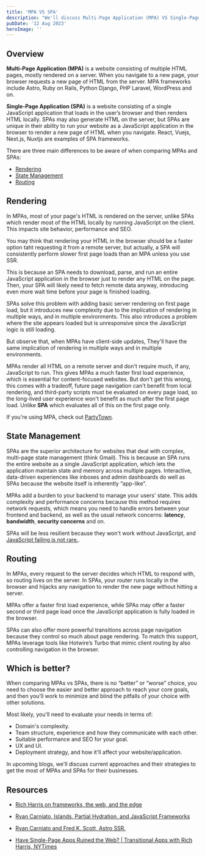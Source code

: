 ```yaml
---
title: 'MPA VS SPA'
description: "We'll discuss Multi-Page Application (MPA) VS Single-Page Application (SPA) in terms of Rendering, State Management and Routing."
pubDate: '12 Aug 2023'
heroImage: ''
---
```


## Overview

**Multi-Page Application (MPA)** is a website consisting of multiple HTML pages, mostly rendered on a server. When you navigate to a new page, your browser requests a new page of HTML from the server. MPA frameworks include Astro, Ruby on Rails, Python Django, PHP Laravel, WordPress and on.

**Single-Page Application (SPA)** is a website consisting of a single JavaScript application that loads in the user’s browser and then renders HTML locally. SPAs may also generate HTML on the server, but SPAs are unique in their ability to run your website as a JavaScript application in the browser to render a new page of HTML when you navigate. React, Vuejs, Next.js, Nuxtjs are examples of SPA frameworks.

There are three main differences to be aware of when comparing MPAs and SPAs:

- [Rendering](#rendering)
- [State Management](#state-management)
- [Routing](#routing)

## Rendering

In MPAs, most of your page's HTML is rendered on the server, unlike SPAs which render most of the HTML locally by running JavaScript on the client. This impacts site behavior, performance and SEO.

You may think that rendering your HTML in the browser should be a faster option taht requesting it from a remote server, but actually, a SPA will consistently perform slower first page loads than an MPA unless you use SSR.

This is because an SPA needs to download, parse, and run an entire JavaScript application in the browser just to render any HTML on the page. Then, your SPA will likely need to fetch remote data anyway, introducing even more wait time before your page is finished loading.

SPAs solve this problem with adding basic server rendering on first page load, but it introduces new complexity due to the implication of rendering in multiple ways, and in multiple environments. This also introduces a problem where the site appears loaded but is unresponsive since the JavaScript logic is still loading.

But observe that, when MPAs have client-side updates, They'll have the same implication of rendering in multiple ways and in multiple environments.

MPAs render all HTML on a remote server and don't require much, if any, JavaScript to run. This gives MPAs a much faster first load experience, which is essential for content-focused websites.
But don't get this wrong, this comes with a tradeoff, future page navigation can't benefit from local rendering, and third-party scripts must be evaluated on every page load, so the long-lived user experience won't benefit as much after the first page load.
Unlike **SPA** which evaluates all of this on the first page only.

If you're using MPA, check out [PartyTown](https://partytown.builder.io/ "to Relocate resource intensive third-party scripts off of the main thread and into a web worker").

## State Management

SPAs are the superior architecture for websites that deal with complex, multi-page state management (think Gmail). This is because an SPA runs the entire website as a single JavaScript application, which lets the application maintain state and memory across multiple pages. Interactive, data-driven experiences like inboxes and admin dashboards do well as SPAs because the website itself is inherently “app-like”.

MPAs add a burden to your backend to manage your users' state. This adds complexity and performance concerns because this method requires network requests, which means you need to handle errors between your frontend and backend, as well as the usual network concerns: **latency**, **bandwidth**, **security concerns** and on.

SPAs will be less resilient because they won't work without JavaScript, and [JavaScript failing is not rare.](https://www.kryogenix.org/code/browser/everyonehasjs.html "Everyone has JavaScript, right?").

## Routing

In MPAs, every request to the server decides which HTML to respond with, so routing lives on the server.
In SPAs, your router runs locally in the browser and hijacks any navigation to render the new page without hitting a server.

MPAs offer a faster first load experience, while SPAs may offer a faster second or third page load once the JavaScript application is fully loaded in the browser.

SPAs can also offer more powerful transitions across page navigation because they control so much about page rendering.
To match this support, MPAs leverage tools like Hotwire’s Turbo that mimic client routing by also controlling navigation in the browser.

## Which is better?

When comparing MPAs vs SPAs, there is no “better” or “worse” choice, you need to choose the easier and better approach to reach your core goals, and then you'll work to minimize and blind the pitfalls of your choice with other solutions.

Most likely, you'll need to evaluate your needs in terms of:

- Domain's complexity.
- Team structure, experience and how they communicate with each other.
- Suitable performance and SEO for your goal.
- UX and UI.
- Deployment strategy, and how it'll affect your website/application.

In upcoming blogs, we'll discuss current approaches and their strategies to get the most of MPAs and SPAs for their businesses.

## Resources

- [Rich Harris on frameworks, the web, and the edge](https://www.youtube.com/watch?v=uXCipjbcQfMandpp=ygULcmljaCBoYXJyaXM%3D "On youtube")

- [Ryan Carniato, Islands, Partial Hydration, and JavaScript Frameworks](https://www.youtube.com/watch?v=Q0mXYbA86Qo "On youtube")

- [Ryan Carniato and Fred K. Scott, Astro SSR.](https://www.youtube.com/watch?v=2ZEMb_H-LYE "On youtube")

- [Have Single-Page Apps Ruined the Web? | Transitional Apps with Rich Harris, NYTimes](https://www.youtube.com/watch?v=860d8usGC0o "On youtube")
